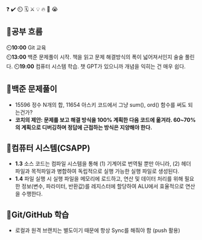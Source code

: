 ❓ ✔️ ⏲️ 🗓️ ⚔️ 💡 🔥 🎵 😭

## 🧠공부 흐름
⏲️**10:00** Git 교육  
⏲️**13:00** 백준 문제풀이 시작. 책을 읽고 문제 해결방식의 폭이 넓어져서인지 술술 풀린다.
⏲️**19:00** 컴퓨터 시스템 학습. 챗 GPT가 있으니까 개념을 익히는 건 매우 쉽다. 

## 🔢백준 문제풀이
- 15596 정수 N개의 합, 11654 아스키 코드에서 그냥 sum(), ord() 함수를 써도 되는건가?
- **코치의 제안: 문제를 보고 해결 방식을 100% 계획한 다음 코드에 옮겨라. 60~70%의 계획으로 디버깅하며 정답에 근접하는 방식은 지양해야 한다.**

## 📓컴퓨터 시스템(CSAPP)
- **1.3** 소스 코드는 컴파일 시스템을 통해 (1) 기계어로 번역될 뿐만 아니라, (2) 헤더 파일과 목적파일과 병합하여 독립적으로 실행 가능한 실행 파일로 생성된다.
- **1.4** 파일 실행 시 실행 파일을 메모리에 로드하고, 연산 및 데이터 처리를 위해 필요한 정보(변수, 파라미터, 반환값)를 레지스터에 할당하여 ALU에서 효율적으로 연산을 수행한다.

## 💾Git/GitHub 학습
- 로컬과 원격 브랜치는 별도이기 때문에 항상 Sync를 해줘야 함 (push 활용)

